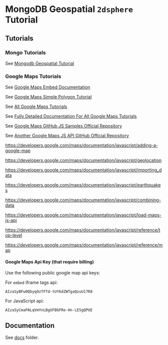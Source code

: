 # MongoDB Geospatial `2dsphere` Tutorial

## Tutorials

### Mongo Tutorials

See [Mongodb Geospatial Tutorial](https://www.mongodb.com/docs/manual/tutorial/geospatial-tutorial/)

### Google Maps Tutorials

See [Google Maps Embed Documentation](https://developers.google.com/maps/documentation/embed/embedding-map)

See [Google Maps Simple Polygon Tutorial](https://console.cloud.google.com/google/maps-apis/discover/simple-polygon)

See [All Google Maps Tutorials](https://console.cloud.google.com/google/maps-apis/discover)

See [Fully Detailed Documentation For All Google Maps Tutorials](https://developers.google.com/maps/documentation/javascript/examples)

See [Google Maps GitHub JS Samples Official Repository](https://github.com/googlemaps/js-samples.git)

See [Another Google Maps JS API GitHub Official Repository](https://github.com/googlemaps/js-api-loader)

https://developers.google.com/maps/documentation/javascript/adding-a-google-map

https://developers.google.com/maps/documentation/javascript/geolocation

https://developers.google.com/maps/documentation/javascript/importing_data

https://developers.google.com/maps/documentation/javascript/earthquakes

https://developers.google.com/maps/documentation/javascript/combining-data

https://developers.google.com/maps/documentation/javascript/load-maps-js-api

https://developers.google.com/maps/documentation/javascript/reference/top-level

https://developers.google.com/maps/documentation/javascript/reference/map

#### Google Maps Api Key (that require billing)

Use the following public google map api keys:

For `embed` iframe tags api:
```
AIzaSyBFw0Qbyq9zTFTd-tUY6dZWTgaQzuU17R8
```

For JavaScript api:
```
AIzaSyCmaPALqVmYnLBgUFBbFRe-Hn-LE5gQPUE
```

## Documentation

See [docs](/docs) folder.
